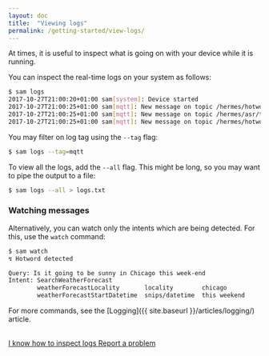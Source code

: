 ```yaml
---
layout: doc
title:  "Viewing logs"
permalink: /getting-started/view-logs/
---
```


At times, it is useful to inspect what is going on with your device while it is running.

You can inspect the real-time logs on your system as follows:

```sh
$ sam logs
2017-10-27T21:00:20+01:00 sam[system]: Device started
2017-10-27T21:00:25+01:00 sam[mqtt]: New message on topic /hermes/hotword/toggleOn
2017-10-27T21:00:25+01:00 sam[mqtt]: New message on topic /hermes/asr/toggleOn
2017-10-27T21:00:25+01:00 sam[mqtt]: New message on topic /hermes/hotword/toggleOff
```

You may filter on log tag using the `--tag` flag:

```sh
$ sam logs --tag=mqtt
```

To view all the logs, add the `--all` flag. This might be long, so you may want to pipe the output to a file:

```sh
$ sam logs --all > logs.txt
```

### Watching messages

Alternatively, you can watch only the intents which are being detected. For this, use the `watch` command:

```sh
$ sam watch
↯ Hotword detected

Query: Is it going to be sunny in Chicago this week-end
Intent: SearchWeatherForecast
        weatherForecastLocality       locality        chicago
        weatherForecastStartDatetime  snips/datetime  this weekend
```

For more commands, see the [Logging]({{ site.baseurl }}/articles/logging/) article.

<br />
<a class="button is-primary" href="{{ site.baseurl }}/getting-started/the-snipsfile/">
  I know how to inspect logs
</a>
<a class="button" href="#">
  Report a problem
</a>
